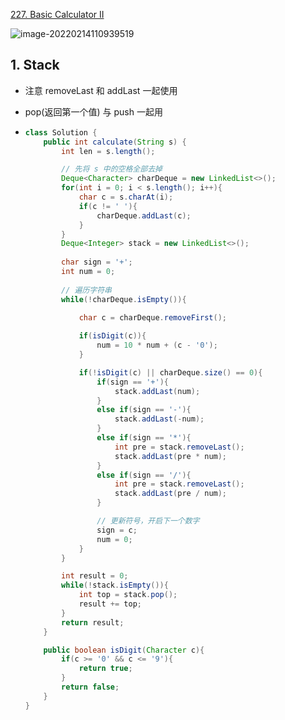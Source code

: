 [227. Basic Calculator II](https://leetcode-cn.com/problems/basic-calculator-ii/)

![image-20220214110939519](https://raw.githubusercontent.com/TWDH/Leetcode-From-Zero/pictures/img/image-20220214110939519.png)

## 1. Stack

- 注意 removeLast 和 addLast 一起使用

- pop(返回第一个值) 与 push 一起用

- ```java
  class Solution {
      public int calculate(String s) {
          int len = s.length();
  
          // 先将 s 中的空格全部去掉
          Deque<Character> charDeque = new LinkedList<>();
          for(int i = 0; i < s.length(); i++){
              char c = s.charAt(i);
              if(c != ' '){
                  charDeque.addLast(c);
              }
          }
          Deque<Integer> stack = new LinkedList<>();
          
          char sign = '+';
          int num = 0;
          
          // 遍历字符串
          while(!charDeque.isEmpty()){
              
              char c = charDeque.removeFirst();
  
              if(isDigit(c)){
                  num = 10 * num + (c - '0');
              }
  
              if(!isDigit(c) || charDeque.size() == 0){
                  if(sign == '+'){
                      stack.addLast(num);
                  }
                  else if(sign == '-'){
                      stack.addLast(-num);
                  }
                  else if(sign == '*'){
                      int pre = stack.removeLast();
                      stack.addLast(pre * num);
                  }
                  else if(sign == '/'){
                      int pre = stack.removeLast();
                      stack.addLast(pre / num);
                  }
  
                  // 更新符号，开启下一个数字
                  sign = c;
                  num = 0;
              }
          }
  
          int result = 0;
          while(!stack.isEmpty()){
              int top = stack.pop();
              result += top;
          }
          return result;
      }
  
      public boolean isDigit(Character c){
          if(c >= '0' && c <= '9'){
              return true;
          }
          return false;
      }
  }
  ```

